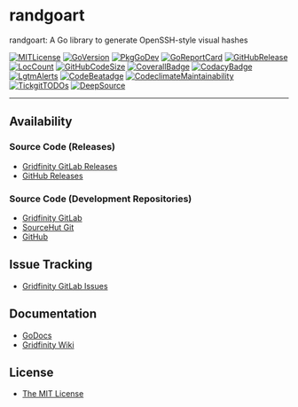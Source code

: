 # randgoart

randgoart: A Go library to generate OpenSSH-style visual hashes

[![MITLicense](https://img.shields.io/badge/License-MIT-blue.svg)](https://github.com/gridfinity/randgoart/blob/master/LICENSE)
[![GoVersion](https://img.shields.io/github/go-mod/go-version/gridfinity/randgoart.svg)](https://github.com/gridfinity/randgoart/blob/master/go.mod)
[![PkgGoDev](https://pkg.go.dev/badge/github.com/gridfinity/randgoart)](https://pkg.go.dev/github.com/gridfinity/randgoart)
[![GoReportCard](https://goreportcard.com/badge/github.com/gridfinity/randgoart)](https://goreportcard.com/report/github.com/gridfinity/randgoart)
[![GitHubRelease](https://img.shields.io/github/release/gridfinity/randgoart.svg)](https://github.com/gridfinity/randgoart/releases/)
[![LocCount](https://img.shields.io/tokei/lines/github/gridfinity/randgoart.svg)](https://github.com/XAMPPRocky/tokei)
[![GitHubCodeSize](https://img.shields.io/github/languages/code-size/gridfinity/randgoart.svg)](https://github.com/gridfinity/randgoart)
[![CoverallBadge](https://coveralls.io/repos/github/gridfinity/randgoart/badge.svg?branch=master)](https://coveralls.io/github/gridfinity/randgoart?branch=master)
[![CodacyBadge](https://api.codacy.com/project/badge/Grade/1554a9e30cff45aa80635c1e00dafa9e)](https://app.codacy.com/gh/gridfinity/randgoart)
[![LgtmAlerts](https://img.shields.io/lgtm/alerts/g/gridfinity/randgoart.svg?logo=lgtm&logoWidth=18)](https://lgtm.com/projects/g/gridfinity/randgoart/alerts/)
[![CodeBeatadge](https://codebeat.co/badges/ff68217a-76ec-467c-8ecd-c49c4491c6ae)](https://codebeat.co/projects/github-com-gridfinity-randgoart-master)
[![CodeclimateMaintainability](https://api.codeclimate.com/v1/badges/bbc4379b8c69ca2693e6/maintainability)](https://codeclimate.com/github/gridfinity/randgoart/maintainability)
[![TickgitTODOs](https://img.shields.io/endpoint?url=https://api.tickgit.com/badge?repo=github.com/gridfinity/randgoart)](https://www.tickgit.com/browse?repo=github.com/gridfinity/randgoart)
[![DeepSource](https://deepsource.io/gh/gridfinity/randgoart.svg/?label=active+issues)](https://deepsource.io/gh/gridfinty/randgoart/?ref=repository-badge)

---

## Availability

### Source Code (Releases)

- [Gridfinity GitLab Releases](https://gitlab.gridfinity.com/go/randgoart/-/releases/)
- [GitHub Releases](https://github.com/gridfinity/randgoart/releases/)

### Source Code (Development Repositories)

- [Gridfinity GitLab](https://gitlab.gridfinity.com/go/randgoart)
- [SourceHut Git](https://git.sr.ht/~trn/randgoart)
- [GitHub](https://github.com/gridfinity/randgoart)

## Issue Tracking

- [Gridfinity GitLab Issues](https://gitlab.gridfinity.com/go/randgoart/-/issues)

## Documentation

- [GoDocs](https://go.gridfinity.dev/doc?randgoart)
- [Gridfinity Wiki](https://wiki.gridfinity.com/wiki?name=randgoart)

## License

- [The MIT License](https://gitlab.gridfinity.com/go/randgoart/-/blob/master/LICENSE)
